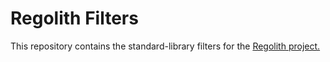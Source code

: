 # Regolith Filters

This repository contains the standard-library filters for the [Regolith project.](https://github.com/Bedrock-OSS/regolith)